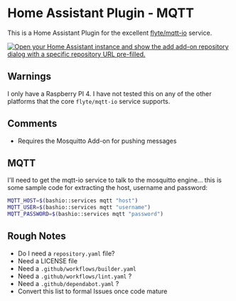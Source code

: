 # Home Assistant Plugin - MQTT

This is a Home Assistant Plugin for the excellent [flyte/mqtt-io]([https://](https://github.com/flyte/mqtt-io/)) service.

[![Open your Home Assistant instance and show the add add-on repository dialog with a specific repository URL pre-filled.](https://my.home-assistant.io/badges/supervisor_add_addon_repository.svg)](https://my.home-assistant.io/redirect/supervisor_add_addon_repository/?repository_url=https%3A%2F%2Fgithub.com%2Fpmgledhill102%2Faddon-mqtt-io)

## Warnings

I only have a Raspberry PI 4. I have not tested this on any of the other platforms that the core `flyte/mqtt-io` service supports.

## Comments

- Requires the Mosquitto Add-on for pushing messages

## MQTT

I'll need to get the mqtt-io service to talk to the mosquitto engine... this is some sample code for extracting the host, username and password:

```sh
MQTT_HOST=$(bashio::services mqtt "host")
MQTT_USER=$(bashio::services mqtt "username")
MQTT_PASSWORD=$(bashio::services mqtt "password")
```

## Rough Notes

- Do I need a `repository.yaml` file?
- Need a LICENSE file
- Need a `.github/workflows/builder.yaml`
- Need a `.github/workflows/lint.yaml` ?
- Need a `.github/dependabot.yaml` ?
- Convert this list to formal Issues once code mature

